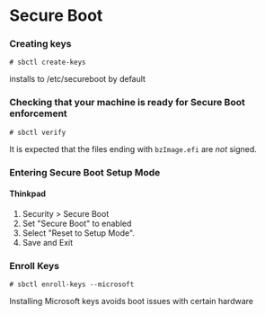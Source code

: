# Secure Boot

### Creating keys

```console
# sbctl create-keys
```

installs to /etc/secureboot by default

### Checking that your machine is ready for Secure Boot enforcement

```console
# sbctl verify
```

It is expected that the files ending with `bzImage.efi` are _not_ signed.

### Entering Secure Boot Setup Mode

#### Thinkpad

1. Security > Secure Boot
1. Set "Secure Boot" to enabled
1. Select "Reset to Setup Mode".
1. Save and Exit

### Enroll Keys

```console
# sbctl enroll-keys --microsoft
```

Installing Microsoft keys avoids boot issues with certain hardware
